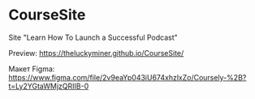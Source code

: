 # CourseSite
Site "Learn How To Launch a Successful Podcast"

Preview:
https://theluckyminer.github.io/CourseSite/

Макет Figma:
https://www.figma.com/file/2v9eaYp043iU674xhzlxZo/Coursely-%2B?t=Ly2YGtaWMjzQRIIB-0